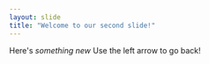 ```yaml
---
layout: slide
title: "Welcome to our second slide!"
---
```

Here's *something new*
Use the left arrow to go back!
